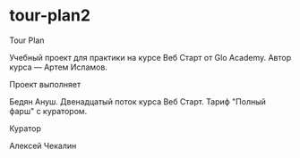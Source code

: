 # tour-plan2

Tour Plan

Учебный проект для практики на курсе Веб Старт от Glo Academy. Автор курса — Артем Исламов.

Проект выполняет

Бедян Ануш. Двенадцатый поток курса Веб Старт. Тариф "Полный фарш" с куратором.

Куратор

Алексей Чекалин
